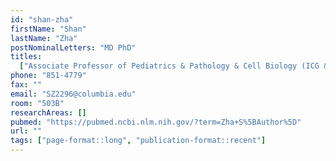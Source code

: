 ```yaml
---
id: "shan-zha"
firstName: "Shan"
lastName: "Zha"
postNominalLetters: "MD PhD"
titles:
  ["Associate Professor of Pediatrics & Pathology & Cell Biology (ICG & HICCC)"]
phone: "851-4779"
fax: ""
email: "SZ2296@columbia.edu"
room: "503B"
researchAreas: []
pubmed: "https://pubmed.ncbi.nlm.nih.gov/?term=Zha+S%5BAuthor%5D"
url: ""
tags: ["page-format::long", "publication-format::recent"]
---
```


